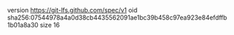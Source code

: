 version https://git-lfs.github.com/spec/v1
oid sha256:07544978a4a0d38cb4435562091ae1bc39b458c97ea923e84efdffb1b01a8a30
size 16
